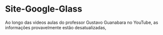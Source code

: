 # Site-Google-Glass
Ao longo das videos aulas do professor Gustavo Guanabara no YouTube, as informações provavelmente estão desatualizadas, 
